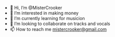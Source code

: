 - 👋 Hi, I’m @MisterCrooker
- 👀 I’m interested in making money 
- 🌱 I’m currently learning for musicion  
- 💞️ I’m looking to collaborate on tracks and vocals 
- 📫 How to reach me mistercrooker@gmail.com

<!---
MisterCrooker/MisterCrooker is a ✨ special ✨ repository because its `README.md` (this file) appears on your GitHub profile.
You can click the Preview link to take a look at your changes.
--->
